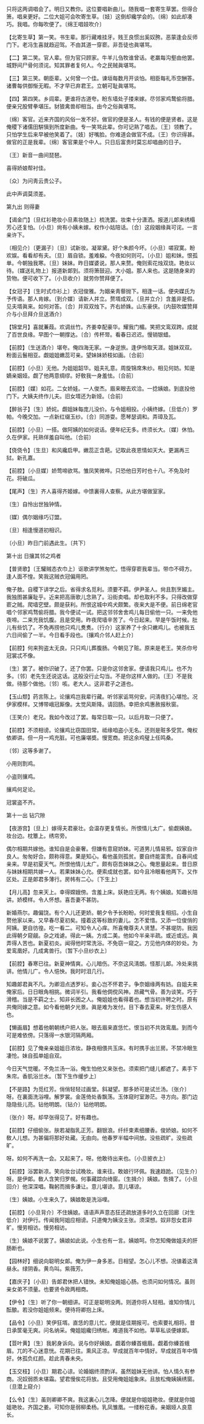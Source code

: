 <!-- { "loadSidebar": true } -->
只将这两调唱会了。明日又教你。这位要唱新曲儿。随我唱一套寄生草罢。但得合箫。唱来更好。二位大姐可会吹寄生草。〔妓〕这倒却纔学会的。〔绵〕如此却凑巧。我唱。你每吹便了。〔绵王唱妓吹介〕 

【北寄生草】第一笑。书生辈。那行藏难挂牙。贱王良惯出奚奴胯。恶蒙逢会反师门下。老冯生喜就趋迎驾。不由其道一穿窬。非吾徒也眞堪骂。

【二】第二笑。官人辈。但为官只顾家。牛羊儿刍牧谁曾话。老羸每沟壑由他罢。城野间尸骨何须诧。知其罪者复何人。今之民贼眞堪骂。

【三】第三笑。朝臣辈。乂何曾一个佳。谏垣每数月开谈怕。相臣每礼币空酬答。诸曹每供御惭无暇。不才早已弃君王。立朝可耻眞堪骂。

【四】第四笑。乡闾辈。更谁将古道夸。盼东墙处子搂来嫁。尽邻家鸡鹜偷将腊。便亲兄股臂拳堪压。豺狼禽兽却相当。由今之俗眞堪骂。

〔绵〕客官。近来齐国的风俗一发不好。做官的便是圣人。有钱的便是贤者。这是俺稷下诸儒田騈愼到所度新曲。专一笑骂此辈。你可记熟了唱去。〔王〕领教了。只怕学生后来早被他笑着了。〔妓〕好嘴脸。你难道会做官不成。〔王〕你识得甚。做官的正是我辈。〔绵〕客官果是个中人。只日后富贵时莫忘却唱曲的日子。 

〔王〕新音一曲间琵琶。



喜得娇娘帮衬佳。

〔众〕为问靑云贵公子。



此中声调莫须差。 

第九出
则得妻

【谒金门】〔旦红衫艳妆小旦素妆随上〕梳洗罢。妆束十分潇洒。报道儿郞来绣榻芳心还复怕。〔小旦〕尙有小姨未嫁。权作小姑陪话。〔合〕这段姻缘眞可诧。一言亲许下。

〔相见介〕〔更漏子〕〔旦〕试新妆。凝翠黛。好个朱颜今坏。〔小旦〕嗟寂寞。盼欢娱。看看却有夫。〔旦〕眉自锁。羞难躱。今夜如何则可。〔小旦〕姐和妹。恨孤单。今朝独我寒。〔旦〕妹妹。昨日媒婆说。那人来赘。俺则索花烛双烧。艳妆以待。〔媒送礼物上〕报道新郞到。须将箫鼓迎。大小姐。那人来也。这是随身来的贽物。便可收下了。〔小旦收介〕就劳你赞拜便了。 

【女冠子】〔生时式巾衫上〕衣冠俊雅。为姻亲靑藜抛下。相逢一话。便央媒氏为予传语。那人肯嫁。〔到介媒〕请新人并立。赘壻成双。〔旦并立介〕含羞非是假。见夫壻眞来。如何对答。〔合〕并双双烛下。齐右娇姝。山东豪侠。〔内鼓吹媒赞拜介与小旦拜介旦送酒介〕 

【锦堂月】喜就蒹葭。欢调丝竹。齐姜幸配豪华。耀我门楣。笑把文鸾双跨。成就了百世良缘。早图个一朝撑达。〔合〕传杯斝。看春日迟迟。慢销银蜡。

【前腔】〔生送酒介〕堪夸。俺四海无家。一身逆旅。逢伊怜取天涯。姐妹双双。粉面云鬟相亚。觑姐姐嫩蕊可亲。望妹妹娇枝如画。〔合前〕 

【前腔】〔小旦〕无他。为姐姐韶华。姐夫礼意。周旋锦席朱纱。相见何妨。知是嫡亲姻娅。觑了他两意绸缪。好敎我一身羞怯。〔合前〕 

【前腔】〔媒〕如花。二女娇娃。一人俊杰。眉来眼去欢洽。一捻姨娘。到底投他门下。大姨夫终作儿夫。旧女壻还为新娅。〔合前〕 

【醉翁子】〔生〕娇姹。觑姐妹每庞儿没价。与令姐相投。小姨终嫁。〔旦低介〕罗帕。今晚交加。一点新红缀玉纱。〔合〕同游耍。愿琴瑟调和。弄璋及瓦。

【前腔】〔小旦〕一搭。做阿姨的如何说话。便年纪无多。终须长大。〔媒〕休怕。久在伊家。托熟佯羞自叫他。〔合前〕 

【侥侥令】〔生旦〕和风纔启甲。嫩蕊正含葩。记取此夜恩情如天大。更漏再三挝。新孔嘉。

【前腔】〔小旦媒〕娇莺啼欲骂。雏凤笑微哗。只恐他日芳时也十八。不免及时花。将破瓜。

【尾声】〔生〕齐人喜得齐姬嫁。中馈裏得人查察。从此方堪做室家。

〔生〕自怜出世独钟情。



〔媒〕偶尔姻缘巧订盟。

〔旦〕相逢慢道初相识。



〔小旦〕昨日门前遇此生。〔共下〕 

第十出
日攘其邻之鸡者

【普贤歌】〔王驩贼态衣巾上〕讴歌讲学煞匆忙。悟得穿窬我辈当。带巾不碍方。逢人面不惶。笑我这贼衣冠偏用罔。

俺子敖。自稷下讲学之后。省得求名觅利。须要不羁。伊尹圣人。尙且割烹媚主。我独图甚廉耻乎。近来把高唐歌儿念熟了。沿街卖唱。却也取利不多。只得改做穿窬之贼。爬墙穵壁。颇是获利。所恨这城中鸡犬颇繁。夜来大是不便。前日绵老官唱个邻家鸡骛偷将腊。我今便试一试。把这邻邻舍舍鸡儿每日偷他一只。一来免他夜啼。二来充我饥腹。且是受用。昨夜爬墙辛苦了。今日起来。早是午饭时候。肚儿有些饥了。不免再捞他只鸡儿煑煑。〔行介〕这家养了十余只嫩鸡儿。也被我五六日间偷了一半。今日看手段也。〔攘鸡介邻人赶上介〕 

【前腔】何来狗盗太无良。只只鸡儿葬腹肠。今朝见了赃。原来是老王。笑杀你号冠裳忒不像。

〔生〕罢了。被你识破了。还了你罢。只是你这邻舍家。便请我只鸡儿。也不为多。〔邻〕老先生还说这话。这般没行止勾当。不是你这样人做的。〔王〕不是我做。待那个做他。〔邻〕咳。老大人。这非君子之道也。 

【玉山颓】药言陈上。论攘鸡岂我辈行藏。听邻家诟骂何安。问淸夜扪心堪怆。况伊家模样。又博带峨冠厮像。太觉风斯降。请回肠。幸把余鸡惠赦报秋窗。

〔王笑介〕老兄。我如今改过了罢。每常日取一只。以后月取一只便了。 

【前腔】不须相谤。论攘鸡比窃国田常。祗缘咱盗小无名。还则是赃多受赏。俺权依卿讲。但一月一鸡充脏。可也廉堪奬。慢宽商。把这余鸡璧上任鸣桑。

〔邻〕这等多谢了。 

小用则割鸡。



小盗则攘鸡。

攘鸡何足论。



冠裳盗不齐。 

第十一出
钻穴隙

【夜游宫】〔旦上〕嫁得夫君豪壮。会温存更复情长。所恨情儿太广。偷觑姨娘。妆台边。枕簟上。绣帘旁。

偶尔相期共嫁他。谁知自是会豪奢。但嫌有意窥娇妹。可道男儿情易邪。奴家自许良人。匆匆好合。颇称得意。果是知心。看他虽则孤贫。要自终能富贵。自春间成亲来。早是初夏天气。所恨他情儿太广。颇有窃吾妹妹之心。俺思量起来。昔日原与妹妹相期共嫁一人。若果妹妹心允。便索成就也罢。如今且冷眼看他两下。又作区处。正是郞君多薄行。房帏有二心。〔下生上〕 

【月儿高】忽来天上。幸得嫦娥傍。含羞上床。妖艳应无两。有个姨娘。知趣长陪讲。娇模样。令人怀想。喜吾妻不甚防。

新婚燕尔。趣偏饶。有个人儿还更娇。朝夕令予长盼盼。何时爱我复相招。小生自赘他家以来。又早春尽夏初矣。撞着这等标致的妻儿。怎不爱惜。又添一位俊俏的阿姨。更自彷徨。吃一看二。可知令人心痒。所喜俺尊夫人贤慧。不甚堤防。我因此得朝夕窥觎。杂之戏谑。得此一姨。方成二美。他如今半亲半疏。或近或远。眞弄得人苦也。新夏初炎。闻得他时常洗浴。不免窃一窥之。方见他内体的妙处。为爱鸾凰好。几成禽兽行。〔暂下小旦纱衣上〕 

【前腔】春寒已往。新夏神情爽。心儿暗伤。不奈这风淸朗。怪那儿郞。冷处来挑讲。他情儿广。令人悒怏。我时时泪几行。

知趣郞君眞不凡。为卿泪点透罗衫。妾心岂不怀君子。争奈姻缘两有妨。自姐夫来俺家后。日日眼角相挑。微词半引。我看他倜傥风神。昂藏气骨。善为谈笑。巧于滑稽。当是不羁之士。知非长困之人。俺姐姐也看得着也。想当初许聘之时。原有共俺同嫁之意。如今看他朝夕光景。眞是难为发付。目下春去夏来。好生伤感人也。 

【懒画眉】想着他朝朝绣户把人张。眼去眉来直恁忙。恨当初不共效鸾凰。到而今可是难依傍。只落得一水银河隔两厢。

【前腔】见了俺亲亲姐姐日浓妆。静夜相偎共玉床。有时携手出兰房。不禁冷眼生凄怆。妹自孤单姐自双。

今日天气觉暖。不免兰汤一浴。俺生怕他又来张也。须索把门缝儿都遮了。素手下朱帘。香肌浴兰水。〔暂下生作缓步上〕 

【不是路】为觅红芳。俏俏轻轻过画堂。斜凝望。那多娇可是试兰汤。〔张介〕呀。在裏面洗浴哩。解罗裳。金莲倚处香飘荡。玉体窥时室渺茫。寻方向。那门边隐隐些儿亮。钻他明朗。〔钻介〕钻他明朗。

〔张介〕呀。却早张得见了。好有趣也。 

【前腔】仔细偷张。肤若凝脂乳正芳。翻银浪。纤纤束素细腰香。俊娇娘。如何不敎人儿想。为甚偏将那好处藏。无由向。他春罗半幅中间放。没些疏旷。没些疏旷。

呀。如何不再洗一会。又起来了。呀。他敢待出来也。〔小旦披衣上〕 

【前腔】浴罢新凉。笑向妆台试晚妆。谁来往。敢娘行环佩。我速趋跄。〔见生介〕呀。是伊郞。敎人含笑归罗幌。何事藏踪向绮窗。〔生揖介〕姨娘。吿揖了。〔小旦回介〕他深深唱。鞠躬而揖多谦让。意儿堪谅。意儿堪谅。

〔生〕姨娘。小生来久了。姨娘敢是洗浴哩。 

【前腔】〔小旦背介〕不住姨娘。语语声声意态狂还疏放道多时久立在回廊〔对生低介〕对伊行。传闻我阿姐应相谤。只道俺为姨没主张。须深想。奴非怨女君非旷。慢劳相访。慢劳相访。

〔生〕姨娘不说罢了。姨娘如此说。小生也有一言。姨娘呵。你怎知俺做姐夫的肝肠断也。 

【园林好】细说向聪明女郞。俺为伊一身多恙。日相望。怎心儿不想。况値着这淸昼永。绿阴香。黄鸟叫。紫薇芳。

【嘉庆子】〔小旦〕告郞君休把人错怏。未知俺姐姐心肠。也须问如何情况。虽则亲女弟不须量。也要贤令政两相商。

【伊令】〔生〕听了你一朝细讲。可正是聪明没两。则道你将人轻相。谁知你情儿酝酿。若没你姐姐频来。便待将卿抱上床。

【品令】〔小旦〕笑伊狂壻。直恁的意儿忙。便就是佳期报可。也索要礼相将。昔日承筐毫无爽。问名纳采。俺姐姐纔归绣帐。难道我不如他。草草私谈便嫁郞。

【荳叶黄】〔生〕我躬身诉向。说与你好姨娘。觑着你螓首蛾眉。觑着你螓首蛾眉。兀的不心迷意恍。花期已往。熏风正凉。早成就百年中情好。早成就百年中情好。休孤负红颜。趁此靑春未央。

【玉交枝】〔小旦〕期君心谅。论婚姻终须酌详。虽然姐妹无他讲。怕人情久有参商。况奴弱质未堪霜。望君慢俟花将放。且受用俺姐姐象床。且放松俺姨姨绣窗。〔旦潜上窥介〕 

【么令】〔生〕虽则卿卿不爽。我这裏心儿怎降。便就是你姐姐艳妆。便就是你姐姐艳妆。齐国之姜。可知你是弱柳柔杨。乳凤雏凰。一缕粉花香。亲姻娅人良意长。

